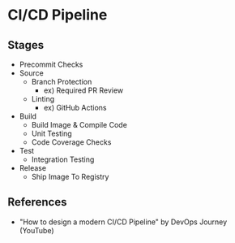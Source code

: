 # CI/CD Pipeline

## Stages
- Precommit Checks
- Source
    - Branch Protection
        - ex) Required PR Review
    - Linting
        - ex) GitHub Actions
- Build
    - Build Image & Compile Code
    - Unit Testing
    - Code Coverage Checks
- Test
    - Integration Testing
- Release
    - Ship Image To Registry

## References
- "How to design a modern CI/CD Pipeline" by DevOps Journey (YouTube) 
